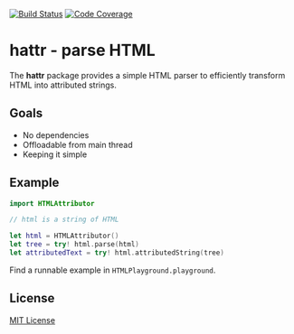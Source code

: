 [![Build Status](https://secure.travis-ci.org/michaelnisi/hattr.svg)](http://travis-ci.org/michaelnisi/hattr)
[![Code Coverage](https://codecov.io/github/michaelnisi/hattr/coverage.svg?branch=master)](https://codecov.io/github/michaelnisi/hattr?branch=master)

# hattr - parse HTML

The **hattr** package provides a simple HTML parser to efficiently transform HTML into attributed strings.

## Goals

- No dependencies
- Offloadable from main thread
- Keeping it simple

## Example

```swift
import HTMLAttributor

// html is a string of HTML

let html = HTMLAttributor()
let tree = try! html.parse(html)
let attributedText = try! html.attributedString(tree)
```

Find a runnable example in `HTMLPlayground.playground`.

## License

[MIT License](https://raw.github.com/michaelnisi/hattr/master/LICENSE)
